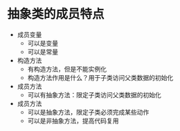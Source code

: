 # 抽象类的成员特点

- 成员变量
  - 可以是变量
  - 可以是常量
- 构造方法
  - 有构造方法，但是不能实例化
  - 构造方法作用是什么？用于子类访问父类数据的初始化
- 成员方法
  - 可以有抽象方法：限定子类访问父类数据的初始化
- 成员方法 
  - 可以是抽象方法，限定子类必须完成某些动作
  - 可以是非抽象方法，提高代码复用